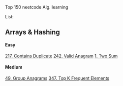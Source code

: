 Top 150 neetcode Alg. learning

List:

## Arrays & Hashing

#### Easy

[217. Contains Duplicate](https://leetcode.com/problems/contains-duplicate/description/)
[242. Valid Anagram](https://leetcode.com/problems/valid-anagram/description/)
[1. Two Sum](https://leetcode.com/problems/two-sum/description/)

#### Medium

[49. Group Anagrams](https://leetcode.com/problems/group-anagrams/description/)
[347. Top K Frequent Elements](https://leetcode.com/problems/top-k-frequent-elements/)